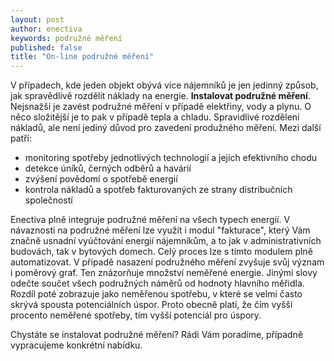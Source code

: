 ```yaml
---
layout: post
author: enectiva
keywords: podružné měření
published: false
title: "On-line podružné měření"
---
```


V případech, kde jeden objekt obývá více nájemníků je jen jedinný způsob, jak spravědlivě rozdělit náklady na energie. **Instalovat podružné měření**. Nejsnažší je zavést podružné měření v případě elektřiny, vody a plynu. O něco složitější je to pak v případě tepla a chladu. Spravidlivé rozdělení nákladů, ale není jediný důvod pro zavedení produžného měření. Mezi další patří:

- monitoring spotřeby jednotlivých technologií a jejich efektivního chodu
- detekce úníků, černých odběrů a havárií
- zvýšení povědomí o spotřebě energií
- kontrola nákladů a spotřeb fakturovaných ze strany distribučních společností

Enectiva plně integruje podružné měření na všech typech energií. V návaznosti na podružné měření lze využít i modul "fakturace", který Vám značně usnadní vyúčtování energií nájemníkům, a to jak v administrativních budovách, tak v bytových domech. Celý proces lze s tímto modulem plně automatizovat. V případě nasazení podružného měření zvyšuje svůj význam i poměrový graf. Ten znázorňuje množství neměřené energie. Jinými slovy odečte součet všech podružných náměrů od hodnoty hlavního měřidla. Rozdíl poté zobrazuje jako neměřenou spotřebu, v které se velmi často skrývá spousta potenciálních úspor. Proto obecně platí, že čím vyšší procento neměřené spotřeby, tím vyšší potenciál pro úspory.

Chystáte se instalovat podružné měření? Rádi Vám poradíme, případně vypracujeme konkrétní nabídku.
